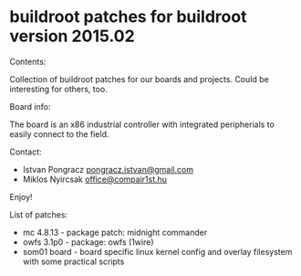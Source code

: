 # buildroot patches for buildroot version 2015.02

Contents:

  Collection of buildroot patches for our boards and projects.
  Could be interesting for others, too.

Board info:

  The board is an x86 industrial controller with integrated 
  peripherials to easily connect to the field.

Contact: 
  - Istvan Pongracz  <pongracz.istvan@gmail.com>
  - Miklos Nyircsak  <office@compair1st.hu>

Enjoy!

List of patches:
  - mc 4.8.13     - package patch: midnight commander
  - owfs  3.1p0   - package: owfs (1wire)
  - som01 board   - board specific linux kernel config and overlay filesystem with some practical scripts
